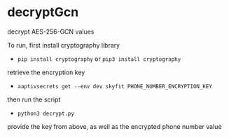 # decryptGcn
decrypt AES-256-GCN values

To run, first install cryptography library

- `pip install cryptography`
or
`pip3 install cryptography`

retrieve the encryption key
- `aaptivsecrets get --env dev skyfit PHONE_NUMBER_ENCRYPTION_KEY`

then run the script
- `python3 decrypt.py`

provide the key from above, as well as the encrypted phone number value
